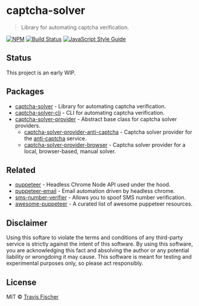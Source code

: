 # captcha-solver

> Library for automating captcha verification.

[![NPM](https://img.shields.io/npm/v/captcha-solver.svg)](https://www.npmjs.com/package/captcha-solver) [![Build Status](https://travis-ci.com/transitive-bullshit/captcha-solver.svg?branch=master)](https://travis-ci.com/transitive-bullshit/captcha-solver) [![JavaScript Style Guide](https://img.shields.io/badge/code_style-standard-brightgreen.svg)](https://standardjs.com)


## Status

This project is an early WIP.


## Packages

- [captcha-solver](packages/captcha-solver) - Library for automating captcha verification.
- [captcha-solver-cli](packages/captcha-solver) - CLI for automating captcha verification.
- [captcha-solver-provider](packages/captcha-solver-provider) - Abstract base class for captcha solver providers.
  - [captcha-solver-provider-anti-captcha](packages/captcha-solver-provider-anti-captcha) - Captcha solver provider for the [anti-captcha](https://anti-captcha.com) service.
  - [captcha-solver-provider-browser](packages/captcha-solver-provider-browser) - Captcha solver provider for a local, browser-based, manual solver.


## Related

- [puppeteer](https://github.com/GoogleChrome/puppeteer) - Headless Chrome Node API used under the hood.
- [puppeteer-email](https://github.com/transitive-bullshit/puppeteer-email) - Email automation driven by headless chrome.
- [sms-number-verifier](https://github.com/transitive-bullshit/sms-number-verifier) - Allows you to spoof SMS number verification.
- [awesome-puppeteer](https://github.com/transitive-bullshit/awesome-puppeteer) - A curated list of awesome puppeteer resources.


## Disclaimer

Using this softare to violate the terms and conditions of any third-party service is strictly against the intent of this software. By using this software, you are acknowledging this fact and absolving the author or any potential liability or wrongdoing it may cause. This software is meant for testing and experimental purposes only, so please act responsibly.


## License

MIT © [Travis Fischer](https://github.com/transitive-bullshit)
